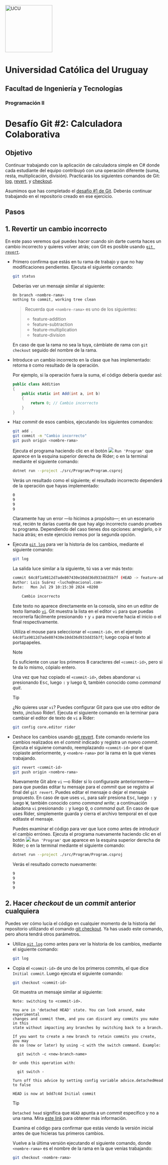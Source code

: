 <img alt="UCU" src="https://www.ucu.edu.uy/plantillas/images/logo_ucu.svg"
width="150"/>

# Universidad Católica del Uruguay

## Facultad de Ingeniería y Tecnologías

### Programación II

# Desafío Git #2: Calculadora Colaborativa

## Objetivo

Continuar trabajando con la aplicación de calculadora simple en C# donde cada
estudiante del equipo contribuyó con una operación diferente (suma, resta,
multiplicación, división). Practicarás los siguientes comandos de Git:
[log](https://git-scm.com/docs/git-log),
[revert](https://git-scm.com/docs/git-revert), y
[checkout](https://git-scm.com/docs/git-checkout).

Asumimos que has completado el [desafío #1 de
Git](https://github.com/ucudal/PII_Git_Challenge_1_Start). Deberás continuar
trabajando en el repositorio creado en ese ejercicio.

## Pasos

## 1. Revertir un cambio incorrecto

En este paso veremos qué puedes hacer cuando sin darte cuenta haces un cambio
incorrecto y quieres volver atrás; con Git es posible usando [`git
revert`](https://git-scm.com/docs/git-revert).

- Primero confirma que estás en tu rama de trabajo y que no hay modificaciones
  pendientes. Ejecuta el siguiente comando:

  ```bash
  git status
  ```

  Deberías ver un mensaje similar al siguiente:

  ```bash
  On branch <nombre-rama>
  nothing to commit, working tree clean
  ```

  > Recuerda que `<nombre-rama>` es uno de los siguientes:
  > - feature-addition
  > - feature-subtraction
  > - feature-multiplication
  > - feature-division

  En caso de que la rama no sea la tuya, cámbiate de rama con `git checkout`
  seguido del nombre de la rama.

- Introduce un cambio incorrecto en la clase que has implementado: retorna `0`
  como resultado de la operación.

  Por ejemplo, si la operación fuera la suma, el código debería quedar así:

  ```csharp
  public class Addition
  {
      public static int Add(int a, int b)
      {
          return 0; // Cambio incorrecto
      }
  }
  ```

- Haz *commit* de esos cambios, ejecutando los siguientes comandos:

  ```bash
  git add .
  git commit -m "Cambio incorrecto"
  git push origin <nombre-rama>
  ```

  Ejecuta el programa haciendo clic en el botón
  ![](https://intellij-icons.jetbrains.design/icons/AllIcons/expui/gutter/run_dark.svg)
  `Run 'Program'` que aparece en la esquina superior derecha de Rider; o en la
  terminal mediante el siguiente comando:

  ```bash
  dotnet run --project ./src/Program/Program.csproj
  ```

  Verás un resultado como el siguiente; el resultado incorrecto dependerá de la
  operación que hayas implementado:

  ```bash
  0
  9
  9
  9
  ```

  Claramente hay un error —lo hicimos a propósito—; en un escenario real, recién
  te darías cuenta de que hay algo incorrecto cuando pruebes tu programa.
  Dependiendo del caso tienes dos opciones: arreglarlo, o ir hacia atrás; en
  este ejercicio iremos por la segunda opción.

- Ejecuta [`git log`](https://git-scm.com/docs/git-log) para ver la historia de
  los cambios, mediante el siguiente comando:

  ```bash
  git log
  ```

  La salida luce similar a la siguiente, tú vas a ver más texto:

  ```bash
  commit 64c8f1a9812d7ade807430e10dd36d933dd35b7f (HEAD -> feature-addition, origin/feature-addition)
  Author: Luis Suárez <lucho@nacional.com>
  Date:   Mon Jul 29 10:15:30 2024 +0200

      Cambio incorrecto
  ```

  Este texto no aparece directamente en la consola, sino en un editor de texto
  llamado [`vi`](https://en.wikipedia.org/wiki/Vi_(text_editor)). Git muestra la
  lista en el editor `vi` para que puedas recorrerla fácilmente presionando
  <kbd>↑</kbd> y <kbd>↓</kbd> para moverte hacia el inicio o el final
  respectivamente.

  Utiliza el mouse para seleccionar el `<commit-id>`, en el ejemplo
  `64c8f1a9812d7ade807430e10dd36d933dd35b7f`; luego copia el texto al
  portapapeles.

  > [!NOTE]
  > Es suficiente con usar los primeros 8 caracteres del `<commit-id>`, pero si
  > te da lo mismo, cópialo entero.

  Una vez que haz copiado el `<commit-id>`, debes abandonar `vi` presionando
  <kbd>Esc</kbd>, luego <kbd>:</kbd> y luego <kbd>Q</kbd>, también conocido como
  *command quit*.

  > [!TIP]
  > ¿No quieres usar `vi`? Puedes configurar Git para que use otro editor de
  > texto, ¡incluso Rider!.
  > Ejecuta el siguiente comando en la terminar para cambiar el editor de texto
  > de `vi` a Rider:
  > ```bash
  > git config core.editor rider
  >```

- Deshace los cambios usando [git revert](https://git-scm.com/docs/git-revert).
  Este comando revierte los cambios realizados en el *commit* indicado y
  registra un nuevo *commit*. Ejecuta el siguiene comando, reemplazando
  `<commit-id>` por el que copiaste anteriormente, y `<nombre-rama>` por la rama
  en la que vienes trabajando.

  ```bash
  git revert <commit-id>
  git push origin <nombre-rama>
  ```

  Nuevamente Git abre `vi` —o Rider si lo configuraste anteriormente— para que
  puedas editar tu mensaje para el *commit* que se registra al final del `git
  revert`. Puedes editar el mensaje o dejar el mensaje propuesto. En caso de que
  uses `vi`, para salir presiona <kbd>Esc</kbd>, luego <kbd>:</kbd> y luego
  <kbd>W</kbd>, también conocido como *command write*; a continuación abadona
  `vi` presionando <kbd>:</kbd> y luego <kbd>Q</kbd>, o *command quit*. En caso
  de que uses Rider, simplemente guarda y cierra el archivo temporal en el que
  editaste el mensaje.

  Puedes examinar el código para ver que luce como antes de introducir el cambio
  erróneo. Ejecuta el programa nuevamente haciendo clic en el botón
  ![](https://intellij-icons.jetbrains.design/icons/AllIcons/expui/gutter/run_dark.svg)
  `Run 'Program'` que aparece en la esquina superior derecha de Rider; o en la
  terminal mediante el siguiente comando:

  ```bash
  dotnet run --project ./src/Program/Program.csproj
  ```

  Verás el resultado correcto nuevamente:

  ```bash
  9
  9
  9
  9
  ```

## 2. Hacer *checkout* de un *commit* anterior cualquiera

Puedes ver cómo lucía el código en cualquier momento de la historia del
repositorio utilizando el comando [git
checkout](https://git-scm.com/docs/git-checkout). Ya has usado este comando,
pero ahora tendrá otros parámetros.

- Utiliza [`git log`](https://git-scm.com/docs/git-log) como antes para ver la historia de
  los cambios, mediante el siguiente comando:

  ```bash
  git log
  ```

- Copia el `<commit-id>` de uno de los primeros commits, el que dice `Initial
  commit`. Luego ejecuta el siguiente comando:

  ```bash
  git checkout <commit-id>
  ```

  Git muestra un mensaje similar al siguiente:

  ```
  Note: switching to <commit-id>.

  You are in 'detached HEAD' state. You can look around, make experimental
  changes and commit them, and you can discard any commits you make in this
  state without impacting any branches by switching back to a branch.

  If you want to create a new branch to retain commits you create, you may
  do so (now or later) by using -c with the switch command. Example:

    git switch -c <new-branch-name>

  Or undo this operation with:

    git switch -

  Turn off this advice by setting config variable advice.detachedHead to false

  HEAD is now at bdd7c4d Initial commit
  ```

  > [!TIP]
  > `Detached head` significa que `HEAD` apunta a un *commit*  específico y no a
  > una rama. Mira [este link](https://git-scm.com/docs/git-checkout#_detached_head)
  > para obtener más información.

  Examina el código para confirmar que estás viendo la versión inicial antes de
  que hicieras tus primeros cambios.

  Vuelve a la última versión ejecutando el siguiente comando, donde
  `<nombre-rama>` es el nombre de la rama en la que venías trabajando:

  ```bash
  git checkout <nombre-rama>
  ````

<!-- ## 3. Hacer *reset* a un estado anterior

Hay otra forma de deshacer los cambios que histe en el paso [1. Revertir un
cambio incorrecto](#1-revertir-un-cambio-incorrecto). Para mostrarlo vamos a
hacer más cambios en nuestro programa.

- Agrega la siguiente clase al final del archivo
  [Program.cs](./src/Program/Program.cs):

  ```csharp
  public class Power
  {
      public static int Squared(int a)
      {
          return a * a;
      }
  }
  ```

  Agrega este cambio en un nuevo *commit*. Ya deberías saber como hacerlo, pero
  si no lo recuerdas, estos serían los comandos:

  ```bash
  git add .
  git commit -m "Nueva operación"
  ```

- Agrega un comentario a esa clase, para que el código luzca así:

  ```csharp
  // Devuelve a al cuadrado
  public class Power
  {
      public static int Squared(int a)
      {
          return a * a;
      }
  }
  ```

  Nuevamente agrega este cambio en otro *commit*; aquí van los comandos:

  ```bash
  git add .
  git commit -m "Agrego comentario"
  ```

- Supongamos que elevar un número al cuadradado no es una operación para nuestra
  calculadora simple sino para una calculadora científica. Tenemos que eliminar
  los dos últimos cambios. Asumamos a efectos de este ejercicio que queremos
  volver a la situación anterior a agregar estos dos últimos cambios. Podemos
  hacerlo  con [git reset](https://git-scm.com/docs/git-reset).

  Este comando tiene tres modos de operación:

  - Reinicio mixto (predeterminado): el modo predeterminado de `git reset` es un reinicio mixto. Mueve el puntero de la rama y el HEAD a la confirmación de destino mientras limpia el área de preparación. Esto es útil cuando desea desconfirmar y deshacer la preparación de sus cambios, pero mantenerlos en su directorio de trabajo.

  Reinicio suave (--soft): un reinicio suave en Git es una forma de deshacer los cambios en su directorio de trabajo y volver a una confirmación específica mientras mantiene los cambios que ha preparado. Este modo mueve el puntero de la rama y el HEAD a la confirmación de destino, pero deja los cambios en el área de preparación. El área de preparación (también conocida como índice) en Git es un área de almacenamiento temporal para los cambios que aún no se han confirmado. Cuando realiza cambios en un archivo, los cambios se colocan primero en su directorio de trabajo. Luego, puede usar el comando git add para preparar los cambios para la próxima confirmación. Un reinicio suave se usa a menudo cuando desea "desconfirmar" sus cambios, pero mantenerlos en su área de preparación para otra confirmación.

Reinicio completo (--hard): este modo mueve el puntero de la rama y el HEAD a la confirmación de destino, limpia el área de preparación y descarta cualquier cambio en el directorio de trabajo. Tenga cuidado con este modo, ya que elimina permanentemente los cambios no confirmados.

  Ejecuta el siguiente comando:
  ```bash
  git reset HEAD~1
  ```


```bash
git reset --hard <id-del-commit-anterior>
```

## 4. Rebase para reorganizar *commits*

```bash
git checkout feature-addition
git rebase master
git push -f origin feature-addition
``` -->
